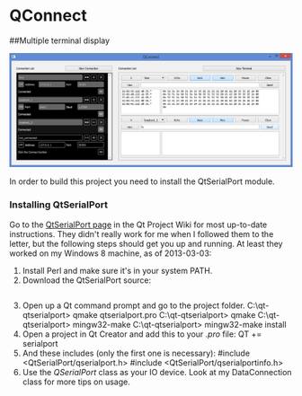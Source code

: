 QConnect
==========

##Multiple terminal display

![QConnect Screenshot](./window.png "2013-03-02")

In order to build this project you need to install the QtSerialPort module.

### Installing QtSerialPort

Go to the [QtSerialPort page](http://qt-project.org/wiki/QtSerialPort) in the Qt Project Wiki for most up-to-date instructions. They didn't really work for me when I followed them to the letter, but the following steps should get you up and running. At least they worked on my Windows 8 machine, as of 2013-03-03:

1. Install Perl and make sure it's in your system PATH.
2. Download the QtSerialPort source:
    ```git clone git://gitorious.org/qt/qtserialport.git
3. Open up a Qt command prompt and go to the project folder.
    C:\qt-qtserialport> qmake qtserialport.pro
	C:\qt-qtserialport> qmake
	C:\qt-qtserialport> mingw32-make
	C:\qt-qtserialport> mingw32-make install
4. Open a project in Qt Creator and add this to your *.pro* file:
    QT += serialport
5. And these includes (only the first one is necessary):
    #include <QtSerialPort/qserialport.h>
	#include <QtSerialPort/qserialportinfo.h>
6. Use the *QSerialPort* class as your IO device. Look at my DataConnection class for more tips on usage.

